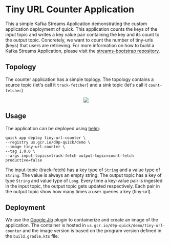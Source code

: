 # Tiny URL Counter Application

This a simple Kafka Streams Application demonstrating the custom application deployment of quick. This application
counts the keys of the input topic and writes a key value pair containing the key and its count to the output topic.
Concretely, we want to count the number of tiny-urls (keys) that users are retrieving. For more information on how to
build a Kafka Streams Application, please visit the
[streams-bootstrap repository](https://github.com/bakdata/streams-bootstrap).

## Topology

The counter application has a simple toplogy. The topology contains a source topic (let's call it `track-fetcher`) and a
sink topic (let's call it `count-fetcher`)
<p align="center">
 <img src="https://github.com/bakdata/quick/tree/master/docs/examples/TinyURL/TinyUrlTopology.png" />
</p>

## Usage
The application can be deployed using [helm](https://helm.sh/):

```shell
quick app deploy tiny-url-counter \
--registry us.gcr.io/d9p-quick/demo \
--image tiny-url-counter \
--tag 1.0.0 \
--args input-topics=track-fetch output-topic=count-fetch productive=false
```

The input-topic (track-fetch) has a key type of `String` and a value type of `String`. The value is always an empty
string. The output topic has a key of type `String` and value type of `Long`. Every time a key-value pair is ingested in
the input topic, the output topic gets updated respectively. Each pair in the output topic show how many times a user
queries a key (tiny-url).

## Deployment

We use the [Google Jib](https://github.com/GoogleContainerTools/jib) plugin to containerize and create an image of the
application. The container is hosted in `us.gcr.io/d9p-quick/demo/tiny-url-counter`
and the image version is based on the program version defined in the `build.gradle.kts` file.
